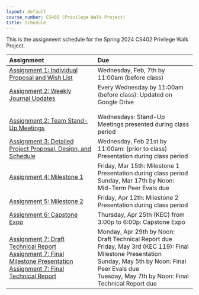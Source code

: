 ```yaml
---
layout: default
course_number: CS402 (Privilege Walk Project)
title: Schedule
---
```


This is the assignment schedule for the Spring 2024 CS402 Privilege Walk Project.

**Assignment** | **Due**
:--------------|:---------
[Assignment 1: Individual Proposal and Wish List](../../assign/assign01.html)| Wednesday, Feb, 7th by 11:00am (before class)
[Assignment 2: Weekly Journal Updates](../../assign/assign02.html)<br><br><br>[Assignment 2: Team Stand-Up Meetings](../../assign/assign02.html) | Every Wednesday by 11:00am (before class): Updated on Google Drive<br><br> Wednesdays: Stand-Up Meetings presented during class period
[Assignment 3: Detailed Project Proposal, Design, and Schedule](../../assign/assign03.html) | Wednesday, Feb 21st by 11:00am: (prior to class)<br> Presentation during class period
[Assignment 4: Milestone 1](../../assign/assign04.html) | Friday, Mar 15th: Milestone 1 Presentation during class period<br>Sunday, Mar 17th by Noon: Mid-Term Peer Evals due
[Assignment 5: Milestone 2](../../assign/assign05.html) | Friday, Apr 12th: Milestone 2 Presentation during class period
[Assignment 6: Capstone Expo](../../assign/assign06.html) | Thursday, Apr 25th (KEC) from 3:00p to 6:00p: Capstone Expo
[Assignment 7: Draft Technical Report](../../assign/finalreport.html) <br> [Assignment 7: Final Milestone Presentation](../../assign/assign07.html)<br>[Assignment 7: Final Technical Report](../../assign/finalreport.html) | Monday, Apr 29th by Noon: Draft Technical Report due<br>Friday, May 3rd (KEC 119): Final Milestone Presentation<br>Sunday, May 5th by Noon: Final Peer Evals due<br>Tuesday, May 7th by Noon: Final Technical Report due
